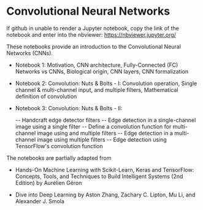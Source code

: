 # Convolutional Neural Networks

If github in unable to render a Jupyter notebook, copy the link of the notebook and enter into the nbviewer: https://nbviewer.jupyter.org/

These notebooks provide an introduction to the Convolutional Neural Networks (CNNs).

- Notebook 1: Motivation, CNN architecture, Fully-Connected (FC) Networks vs CNNs, Biological origin, CNN layers, CNN formalization

- Notebook 2: Convolution: Nuts & Bolts - I: Convolution operation, Single channel & multi-channel input, and multiple filters, Mathematical definition of convolution

- Notebook 3: Convolution: Nuts & Bolts - II: 
  
    -- Handcraft edge detector filters
    -- Edge detection in a single-channel image using a single filter
    -- Define a convolution function for multi-channel image using and multiple filters
    -- Edge detection in a multi-channel image using multiple filters
    -- Edge detection using TensorFlow's convolution function

The notebooks are partially adapted from

- Hands-On Machine Learning with Scikit-Learn, Keras and TensorFlow: Concepts, Tools, and Techniques to Build Intelligent Systems (2nd Edition) by Aurélien Géron

- Dive into Deep Learning by Aston Zhang, Zachary C. Lipton, Mu Li, and Alexander J. Smola
